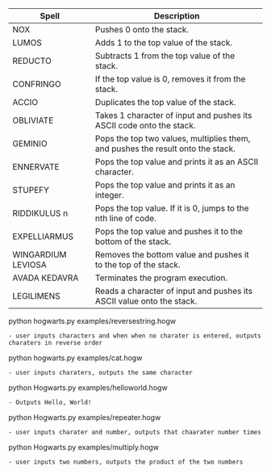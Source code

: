 | Spell               | Description                                                      |
|---------------------|------------------------------------------------------------------|
| NOX                 | Pushes 0 onto the stack.                                         |
| LUMOS               | Adds 1 to the top value of the stack.                            |
| REDUCTO             | Subtracts 1 from the top value of the stack.                     |
| CONFRINGO           | If the top value is 0, removes it from the stack.                 |
| ACCIO               | Duplicates the top value of the stack.                           |
| OBLIVIATE           | Takes 1 character of input and pushes its ASCII code onto the stack. |
| GEMINIO             | Pops the top two values, multiplies them, and pushes the result onto the stack. |
| ENNERVATE           | Pops the top value and prints it as an ASCII character.           |
| STUPEFY             | Pops the top value and prints it as an integer.                  |
| RIDDIKULUS n        | Pops the top value. If it is 0, jumps to the nth line of code.    |
| EXPELLIARMUS        | Pops the top value and pushes it to the bottom of the stack.      |
| WINGARDIUM LEVIOSA  | Removes the bottom value and pushes it to the top of the stack.   |
| AVADA KEDAVRA       | Terminates the program execution.                                |
| LEGILIMENS          | Reads a character of input and pushes its ASCII value onto the stack. |



python hogwarts.py examples/reversestring.hogw

    - user inputs characters and when when no charater is entered, outputs charaters in reverse order

python hogwarts.py examples/cat.hogw

    - user inputs charaters, outputs the same character

python Hogwarts.py examples/helloworld.hogw

    - Outputs Hello, World!

python Hogwarts.py examples/repeater.hogw

    - user inputs charater and number, outputs that chaarater number times

python Hogwarts.py examples/multiply.hogw

    - user inputs two numbers, outputs the product of the two numbers

